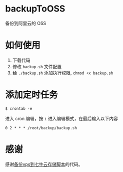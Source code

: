 # backupToOSS

备份到阿里云的 OSS

# 如何使用

1. 下载代码
2. 修改 `backup.sh` 文件配置
3. 给 `./backup.sh` 添加执行权限, `chmod +x backup.sh`

# 添加定时任务

```
$ crontab -e
```

进入 cron 编辑，按 `i` 进入编辑模式，在最后输入以下内容

```
0 2 * * * /root/backup/backup.sh
```

# 感谢

感谢[备份vps到七牛云存储脚本](https://github.com/ccbikai/backuptoqiniu)的代码。